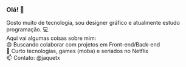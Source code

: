 ### Olá! 👋


<!--
**jaquetx/jaquetx** is a ✨ _special_ ✨ repository because its `README.md` (this file) appears on your GitHub profile.
-->
<stronger>Gosto muito de tecnologia, sou designer gráfico e atualmente estudo programação. 💻</stronger></br>
Aqui vai algumas coisas sobre mim:</br>
😄 Buscando colaborar com projetos em Front-end/Back-end </br>
💬 Curto tecnologias, games (moba) e seriados no Netflix</br>
📫 Contato: @jaquetx</br>
